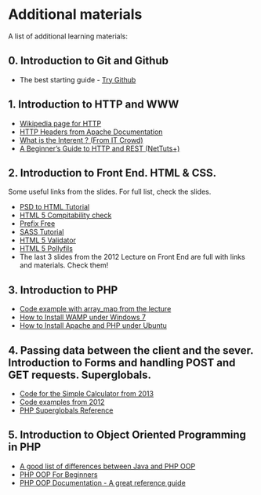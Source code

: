 Additional materials
========================================

A list of additional learning materials:

## 0. Introduction to Git and Github

* The best starting guide - [Try Github](#http://try.github.io/)

## 1. Introduction to HTTP and WWW

* [Wikipedia page for HTTP](http://en.wikipedia.org/wiki/Hypertext_Transfer_Protocol)
* [HTTP Headers from Apache Documentation](http://trafficserver.apache.org/docs/v2/sdk/HTTPHeaders.html)
* [What is the Interent ? (From IT Crowd)](http://www.youtube.com/watch?v=UTBsm0LzSP0)
* [A Beginner’s Guide to HTTP and REST (NetTuts+)](http://net.tutsplus.com/tutorials/other/a-beginners-introduction-to-http-and-rest/)

## 2. Introduction to Front End. HTML & CSS.

Some useful links from the slides. For full list, check the slides.

* [PSD to HTML Tutorial](http://net.tutsplus.com/tutorials/site-builds/from-psd-to-html-building-a-set-of-website-designs-step-by-step/)
* [HTML 5 Compitability check](http://caniuse.com)
* [Prefix Free](http://leaverou.github.io/prefixfree/)
* [SASS Tutorial](http://sass-lang.com/tutorial.html)
* [HTML 5 Validator](http://validator.nu/)
* [HTML 5 Pollyfils](https://github.com/Modernizr/Modernizr/wiki/HTML5-Cross-browser-Polyfills)
* The last 3 slides from the 2012 Lecture on Front End are full with links and materials. Check them!

## 3. Introduction to PHP

* [Code example with array_map from the lecture](https://gist.github.com/RadoRado/338b3207ba80a031de71)
* [How to Install WAMP under Windows 7](http://www.youtube.com/watch?v=3j5lxcV_320)
* [How to Install Apache and PHP under Ubuntu](http://www.howtogeek.com/howto/ubuntu/installing-php5-and-apache-on-ubuntu/)

## 4. Passing data between the client and the sever. Introduction to Forms and handling POST and GET requests. Superglobals.

* [Code for the Simple Calculator from 2013](https://gist.github.com/RadoRado/9a8381d0389869cb9dfa)
* [Code examples from 2012](https://github.com/RadoRado/PHP2012-Examples)
* [PHP Superglobals Reference](http://php.net/manual/en/language.variables.superglobals.php)

## 5. Introduction to Object Oriented Programming in PHP

* [A good list of differences between Java and PHP OOP](http://stackoverflow.com/questions/411254/what-are-the-differences-between-php-and-java)
* [PHP OOP For Beginners](http://net.tutsplus.com/tutorials/php/object-oriented-php-for-beginners/)
* [PHP OOP Documentation - A great reference guide](http://php.net/manual/en/language.oop5.php)